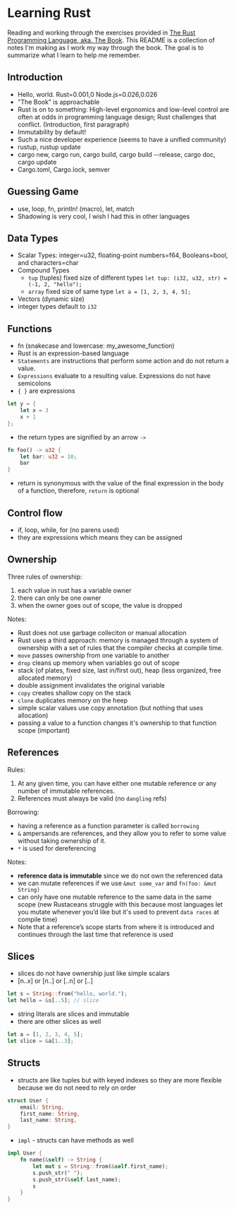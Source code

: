# Learning Rust

Reading and working through the exercises provided in [The Rust Programming Language, aka. The Book](https://doc.rust-lang.org/book). This README is a collection of notes I'm making as I work my way through the book. The goal is to summarize what I learn to help me remember.

## Introduction

- Hello, world. Rust=0.001,0 Node.js=0.026,0.026
- "The Book" is approachable
- Rust is on to something: High-level ergonomics and low-level control are often at odds in programming language design; Rust challenges that conflict. (Introduction, first paragraph)
- Immutability by default!
- Such a nice developer experience (seems to have a unified community)
- rustup, rustup update
- cargo new, cargo run, cargo build, cargo build --release, cargo doc, cargo update
- Cargo.toml, Cargo.lock, semver

## Guessing Game
- use, loop, fn, println! (macro), let, match
- Shadowing is very cool, I wish I had this in other languages

## Data Types

- Scalar Types: integer=u32, floating-point numbers=f64, Booleans=bool, and characters=char
- Compound Types
    - `tup` (tuples) fixed size of different types `let tup: (i32, u32, str) = (-1, 2, "hello");`
    - `array` fixed size of same type `let a = [1, 2, 3, 4, 5];`
- Vectors (dynamic size)
- integer types default to `i32`

## Functions
- fn (snakecase and lowercase: my_awesome_function)
- Rust is an expression-based language
- `Statements` are instructions that perform some action and do not return a value.
- `Expressions` evaluate to a resulting value. Expressions do not have semicolons
- `{ }` are expressions
```rust
let y = {
    let x = 3
    x + 1 
};
```
- the return types are signified by an arrow `->`
```rust
fn foo() -> u32 {
    let bar: u32 = 10;
    bar
}
```
- return is synonymous with the value of the final expression in the body of a function, therefore, `return` is optional

## Control flow

- if, loop, while, for (no parens used)
- they are expressions which means they can be assigned

## Ownership

Three rules of ownership:
1. each value in rust has a variable owner
2. there can only be one owner
3. when the owner goes out of scope, the value is dropped

Notes:

- Rust does not use garbage colleciton or manual allocation
- Rust uses a third approach: memory is managed through a system of ownership with a set of rules that the compiler checks at compile time.
- `move` passes ownership from one variable to another
- `drop` cleans up memory when variables go out of scope
- stack (of plates, fixed size, last in/first out), heap (less organized, free allocated memory)
- double assignment invalidates the original variable
- `copy` creates shallow copy on the stack
- `clone` duplicates memory on the heep
- simple scalar values use copy annotation (but nothing that uses allocation)
- passing a value to a function changes it's ownership to that function scope (important)

## References

Rules:
1. At any given time, you can have either one mutable reference or any number of immutable references.
2. References must always be valid (no `dangling` refs)

Borrowing:
- having a reference as a function parameter is called `borrowing`
- `&` ampersands are references, and they allow you to refer to some value without taking ownership of it.
- `*` is used for dereferencing

Notes:
- **reference data is immutable** since we do not own the referenced data
- we can mutate references if we use `&mut some_var` and `fn(foo: &mut String)`
- can only have one mutable reference to the same data in the same scope (new Rustaceans struggle with this because most languages let you mutate whenever you’d like but it's used to prevent `data races` at compile time)
- Note that a reference’s scope starts from where it is introduced and continues through the last time that reference is used

## Slices

- slices do not have ownership just like simple scalars
- [n..x] or [n..] or [..n] or [..]

```rust
let s = String::from("hello, world.");
let hello = &s[..5]; // slice
```

- string literals are slices and immutable
- there are other slices as well

```rust
let a = [1, 2, 3, 4, 5];
let slice = &a[1..3];
```

## Structs

- structs are like tuples but with keyed indexes so they are more flexible because we do not need to rely on order

```rust
struct User {
    email: String,
    first_name: String,
    last_name: String,
}
```

- `impl` - structs can have methods as well

```rust
impl User {
    fn name(&self) -> String {
        let mut s = String::from(&self.first_name);
        s.push_str(" ");
        s.push_str(&self.last_name);
        s
    }
}
```

